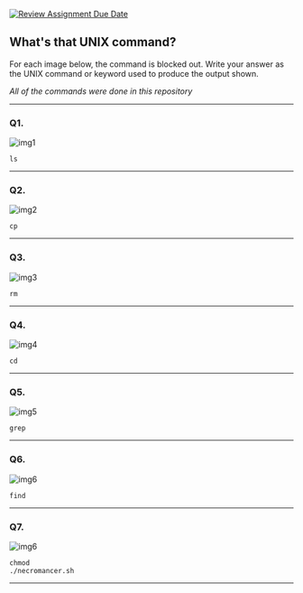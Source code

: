 [![Review Assignment Due Date](https://classroom.github.com/assets/deadline-readme-button-22041afd0340ce965d47ae6ef1cefeee28c7c493a6346c4f15d667ab976d596c.svg)](https://classroom.github.com/a/yi0reT4Z)
## What's that UNIX command?

For each image below, the command is blocked out. Write your answer as the UNIX command or keyword used to produce the output shown.

*All of the commands were done in this repository*

--- 


### Q1.
![img1](imgs/img1.png)

```
ls
```
--- 

### Q2.
![img2](imgs/img2.png)

```
cp
```
--- 

### Q3.
![img3](imgs/img3.png)

```
rm
```
--- 

### Q4.
![img4](imgs/img4.png)

```
cd
```
--- 

### Q5.
![img5](imgs/img5.png)

```
grep
```
--- 

### Q6.
![img6](imgs/img6.png)

```
find
```
--- 

### Q7.
![img6](imgs/img7.png)

```
chmod
./necromancer.sh
```
--- 
